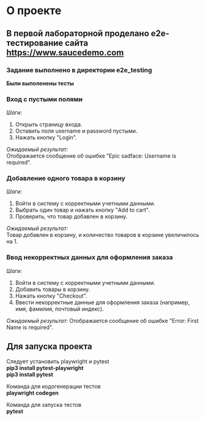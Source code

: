 # О проекте

## В первой лабораторной проделано e2e-тестирование сайта https://www.saucedemo.com

### Задание выполнено в директории e2e_testing

**Были выполенены тесты**

### Вход с пустыми полями  
*Шаги:*
1. Открыть страницу входа.
2. Оставить поля username и password пустыми.
3. Нажать кнопку "Login".

*Ожидаемый результат:*  
Отображается сообщение об ошибке "Epic sadface: Username is required".

### Добавление одного товара в корзину
*Шаги:*
1. Войти в систему с корректными учетными данными.
2. Выбрать один товар и нажать кнопку "Add to cart".
3. Проверить, что товар добавлен в корзину.

*Ожидаемый результат:*  
Товар добавлен в корзину, и количество товаров в корзине увеличилось на 1.

### Ввод некорректных данных для оформления заказа
*Шаги:*
1. Войти в систему с корректными учетными данными.
2. Добавить товары в корзину.
3. Нажать кнопку "Checkout".
4. Ввести некорректные данные для оформления заказа (например, имя, фамилия, почтовый индекс).

*Ожидаемый результат:*
Отображается сообщение об ошибке "Error: First Name is required".

## Для запуска проекта

Следует установить playwright и pytest  
__pip3 install pytest-playwright__  
__pip3 install pytest__

Команда для кодогенерации тестов  
__playwright codegen__

Команда для запуска тестов  
__pytest__
